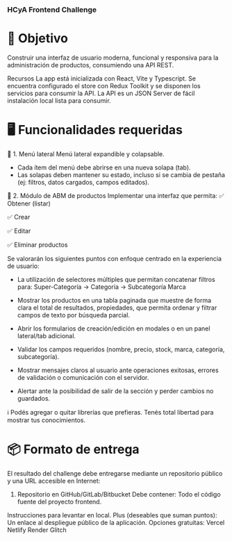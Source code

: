 ### HCyA Frontend Challenge

# 🎯 Objetivo
Construir una interfaz de usuario moderna, funcional y responsiva para la administración de productos, consumiendo una API REST.

Recursos
La app está inicializada con React, Vite y Typescript. Se encuentra configurado el store con Redux Toolkit y se disponen los servicios para consumir la API. La API es un JSON Server de fácil instalación local lista para consumir.


# 🖥️ Funcionalidades requeridas
📌 1. Menú lateral
Menú lateral expandible y colapsable.
- Cada ítem del menú debe abrirse en una nueva solapa (tab).
- Las solapas deben mantener su estado, incluso si se cambia de pestaña (ej: filtros, datos cargados, campos editados).


📌 2. Módulo de ABM de productos
Implementar una interfaz que permita:
✅ Obtener (listar)

✅ Crear

✅ Editar

✅ Eliminar productos


Se valorarán los siguientes puntos con enfoque centrado en la experiencia de usuario:
- La utilización de selectores múltiples que permitan concatenar filtros para:
    Super-Categoría → Categoría → Subcategoría
    Marca

- Mostrar los productos en una tabla paginada que muestre de forma clara el total de resultados, propiedades, que permita ordenar y filtrar campos de texto por búsqueda parcial.

- Abrir los formularios de creación/edición en modales o en un panel lateral/tab adicional.

- Validar los campos requeridos (nombre, precio, stock, marca, categoría, subcategoría).

- Mostrar mensajes claros al usuario ante operaciones exitosas, errores de validación o comunicación con el servidor. 

- Alertar ante la posibilidad de salir de la sección y perder cambios no guardados.


ℹ️ Podés agregar o quitar librerías que prefieras. Tenés total libertad para mostrar tus conocimientos.


# 📦 Formato de entrega
El resultado del challenge debe entregarse mediante un repositorio público y una URL accesible en Internet:
1. Repositorio en GitHub/GitLab/Bitbucket
Debe contener:
Todo el código fuente del proyecto frontend.


Instrucciones para levantar en local.
Plus (deseables que suman puntos):
Un enlace al despliegue público de la aplicación.
Opciones gratuitas:
Vercel
Netlify
Render
Glitch


